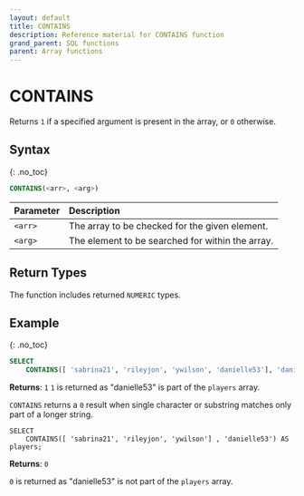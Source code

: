 ```yaml
---
layout: default
title: CONTAINS
description: Reference material for CONTAINS function
grand_parent: SQL functions
parent: Array functions
---
```


# CONTAINS

Returns `1` if a specified argument is present in the array, or `0` otherwise.

## Syntax
{: .no_toc}

```sql
CONTAINS(<arr>, <arg>)
```

| Parameter | Description                                      |
| :--------- | :------------------------------------------------ |
| `<arr>`   | The array to be checked for the given element.   |
| `<arg>`   | The element to be searched for within the array. |

## Return Types
The function includes returned `NUMERIC` types. 

## Example
{: .no_toc}

```sql
SELECT
	CONTAINS([ 'sabrina21', 'rileyjon', 'ywilson', 'danielle53'], 'danielle53') AS players;
```

**Returns**: `1`
`1` is returned as "danielle53" is part of the `players` array.

`CONTAINS` returns a `0` result when single character or substring matches only part of a longer string.

```
SELECT
	CONTAINS([ 'sabrina21', 'rileyjon', 'ywilson'] , 'danielle53') AS players;
```

**Returns**: `0`

`0` is returned as "danielle53" is not part of the `players` array.
